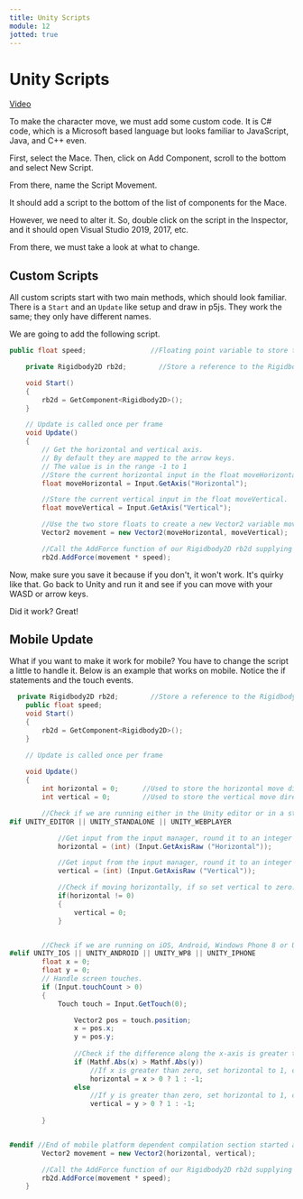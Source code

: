 ```yaml
---
title: Unity Scripts
module: 12
jotted: true
---
```


# Unity Scripts

<a href="https://umontana.zoom.us/rec/play/vpIod7z9rT03HYKT4gSDBaR4W9W4Kf-s1yUY8_EJnh3mWnIFNACvZOREauU7DkzC5uKQKA43vJ-gcERt?continueMode=true" target="_new">Video</a>

To make the character move, we must add some custom code.  It is C# code, which is a Microsoft based language but looks familiar to JavaScript, Java, and C++ even.

First, select the Mace.  Then, click on Add Component, scroll to the bottom and select New Script.

From there, name the Script Movement.

It should add a script to the bottom of the list of components for the Mace.

However, we need to alter it.  So, double click on the script in the Inspector, and it should open Visual Studio 2019, 2017, etc.

From there, we must take a look at what to change.

## Custom Scripts

All custom scripts start with two main methods, which should look familiar.  There is a `Start` and an `Update` like setup and draw in p5js.  They work the same; they only have different names.

We are going to add the following script.

```csharp
public float speed;                //Floating point variable to store the player's movement speed.

    private Rigidbody2D rb2d;        //Store a reference to the Rigidbody2D component required to use 2D Physics.

    void Start()
    {
        rb2d = GetComponent<Rigidbody2D>();
    }

    // Update is called once per frame
    void Update()
    {
        // Get the horizontal and vertical axis.
        // By default they are mapped to the arrow keys.
        // The value is in the range -1 to 1
        //Store the current horizontal input in the float moveHorizontal.
        float moveHorizontal = Input.GetAxis("Horizontal");

        //Store the current vertical input in the float moveVertical.
        float moveVertical = Input.GetAxis("Vertical");

        //Use the two store floats to create a new Vector2 variable movement.
        Vector2 movement = new Vector2(moveHorizontal, moveVertical);

        //Call the AddForce function of our Rigidbody2D rb2d supplying movement multiplied by speed to move our player.
        rb2d.AddForce(movement * speed);

```

Now, make sure you save it because if you don't, it won't work.  It's quirky like that.  Go back to Unity and run it and see if you can move with your WASD or arrow keys.

Did it work?  Great!

## Mobile Update

What if you want to make it work for mobile?  You have to change the script a little to handle it.  Below is an example that works on mobile. Notice the if statements and the touch events.

```csharp
  private Rigidbody2D rb2d;        //Store a reference to the Rigidbody2D component required to use 2D Physics.
    public float speed;
    void Start()
    {
        rb2d = GetComponent<Rigidbody2D>();
    }

    // Update is called once per frame
  
    void Update()
    {
        int horizontal = 0;      //Used to store the horizontal move direction.
        int vertical = 0;        //Used to store the vertical move direction.

        //Check if we are running either in the Unity editor or in a standalone build.
#if UNITY_EDITOR || UNITY_STANDALONE || UNITY_WEBPLAYER

            //Get input from the input manager, round it to an integer and store in horizontal to set x axis move direction
            horizontal = (int) (Input.GetAxisRaw ("Horizontal"));

            //Get input from the input manager, round it to an integer and store in vertical to set y-axis move direction
            vertical = (int) (Input.GetAxisRaw ("Vertical"));

            //Check if moving horizontally, if so set vertical to zero.
            if(horizontal != 0)
            {
                vertical = 0;
            }


        //Check if we are running on iOS, Android, Windows Phone 8 or Unity iPhone
#elif UNITY_IOS || UNITY_ANDROID || UNITY_WP8 || UNITY_IPHONE
        float x = 0;
        float y = 0;
        // Handle screen touches.
        if (Input.touchCount > 0)
        {
            Touch touch = Input.GetTouch(0);

                Vector2 pos = touch.position;
                x = pos.x;
                y = pos.y;
         
                //Check if the difference along the x-axis is greater than the difference along the y-axis.
                if (Mathf.Abs(x) > Mathf.Abs(y))
                    //If x is greater than zero, set horizontal to 1, otherwise set it to -1
                    horizontal = x > 0 ? 1 : -1;
                else
                    //If y is greater than zero, set horizontal to 1, otherwise set it to -1
                    vertical = y > 0 ? 1 : -1;
            
        }


#endif //End of mobile platform dependent compilation section started above with #elif
        Vector2 movement = new Vector2(horizontal, vertical);

        //Call the AddForce function of our Rigidbody2D rb2d supplying movement multiplied by speed to move our player.
        rb2d.AddForce(movement * speed);
    }


```